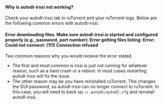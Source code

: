 #### Why is autodl-irssi not working?

Check your autodl-irssi tab in ruTorrent and your ruTorrent logs. Below are the following common errors with autodl-irssi.

#### Error downloading files. Make sure autodl-irssi is started and configured properly (e.g., password, port number): Error getting files listing: Error: Could not connect: (111) Connection refused

Two common reasons why you would receive the error stated.

* The first and most common is irssi is just not running for whatever reason, such as a hard crash or a reboot. In most cases restarting autodl-irssi will fix the issue.
* The other reason may be you have reinstalled ruTorrent. This changes the GUI password, so autodl-irssi can no longer connect to ruTorrent. In this case, you will need to back up `~/.autodl/autodl.cfg` and reinstall autodl-irssi.